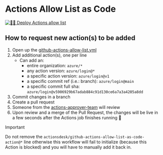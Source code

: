# Actions Allow List as Code

[![🚀🔐 Deploy Actions allow list](https://github.com/joshjohanning-org/actions-allow-list-as-code/actions/workflows/actions-allow-list.yml/badge.svg)](https://github.com/joshjohanning-org/actions-allow-list-as-code/actions/workflows/actions-allow-list.yml)

## How to request new action(s) to be added

1. Open up the [github-actions-allow-list.yml](./github-actions-allow-list.yml)
2. Add additional action(s), one per line
    - Can add an:
      - entire organization: `azure/*`
      - any action version: `azure/login@*`
      - a specific action version: `azure/login@v1`
      - a specific commit ref (i.e.: branch): `azure/login@main`
      - a specific commit full sha: `azure/login@v5906929b67adab884c91d130ce6a7a3a4205a8dd`
3. Commit changes in a branch
4. Create a pull request
5. Someone from the [actions-approver-team](https://github.com/orgs/joshjohanning-org/teams/actions-approver-team) will review
6. Upon review and a merge of the Pull Request, the changes will be live in a few seconds after the Actions job finishes running 🚀

> [!IMPORTANT]
> Do not remove the `actionsdesk/github-actions-allow-list-as-code-action@*` line otherwise this workflow will fail to initialize (because this Action is blocked) and you will have to manually add it back in.
